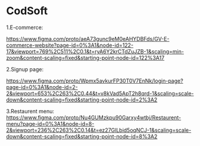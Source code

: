 # CodSoft

1.E-commerce:

https://www.figma.com/proto/aeA73gunc9eM0eAHYDBFds/GV-E-commerce-website?page-id=0%3A1&node-id=122-17&viewport=769%2C511%2C0.1&t=ryA6Y2krCTdZuJZB-1&scaling=min-zoom&content-scaling=fixed&starting-point-node-id=122%3A17

2.Signup page:

https://www.figma.com/proto/Wpmx5avkurFP30T0V7EnNk/login-page?page-id=0%3A1&node-id=2-2&viewport=653%2C263%2C0.44&t=v8kVad5ApT2h8qrd-1&scaling=scale-down&content-scaling=fixed&starting-point-node-id=2%3A2

3.Restaurent menu:
https://www.figma.com/proto/Nu4GUMzkpu90Garxy4wtbj/Restaurent-menu?page-id=0%3A1&node-id=8-2&viewport=236%2C263%2C0.14&t=ez27GlLbid5oqNCJ-1&scaling=scale-down&content-scaling=fixed&starting-point-node-id=8%3A2
